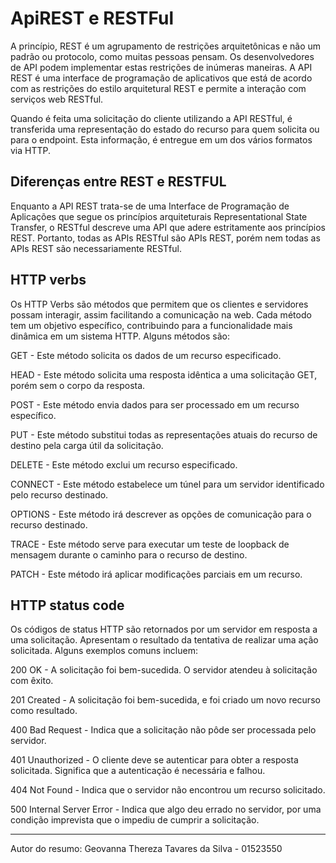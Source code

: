 # ApiREST e RESTFul
A princípio, REST é um agrupamento de restrições arquitetônicas e não um padrão ou protocolo, como muitas pessoas pensam. Os desenvolvedores de API podem implementar estas restrições de inúmeras maneiras. A API REST é uma interface de programação de aplicativos que está de acordo com as restrições do estilo arquitetural REST e permite a interação com serviços web RESTful.

Quando é feita uma solicitação do cliente utilizando a API RESTful, é transferida uma representação do estado do recurso para quem solicita ou para o endpoint. Esta informação, é entregue em um dos vários formatos via HTTP.

## Diferenças entre REST e RESTFUL
Enquanto a API REST trata-se de uma Interface de Programação de Aplicações que segue os princípios arquiteturais Representational State Transfer, o RESTful descreve uma API que adere estritamente aos princípios REST. Portanto, todas as APIs RESTful são APIs REST, porém nem todas as APIs REST são necessariamente RESTful.

## HTTP verbs
Os HTTP Verbs são métodos que permitem que os clientes e servidores possam interagir, assim facilitando a comunicação na web. Cada método tem um objetivo específico, contribuindo para a funcionalidade mais dinâmica em um sistema HTTP.
Alguns métodos são:

GET - Este método solicita os dados de um recurso especificado.

HEAD - Este método solicita uma resposta idêntica a uma solicitação GET, porém sem o corpo da resposta.

POST - Este método envia dados para ser processado em um recurso específico.

PUT - Este método substitui todas as representações atuais do recurso de destino pela carga útil da solicitação.

DELETE - Este método exclui um recurso especificado.

CONNECT - Este método estabelece um túnel para um servidor identificado pelo recurso destinado.

OPTIONS - Este método irá descrever as opções de comunicação para o recurso destinado.

TRACE - Este método serve para executar um teste de loopback de mensagem durante o caminho para o recurso de destino.

PATCH - Este método irá aplicar modificações parciais em um recurso.

## HTTP status code

Os códigos de status HTTP são retornados por um servidor em resposta a uma solicitação. Apresentam o resultado da tentativa de realizar uma ação solicitada. Alguns exemplos comuns incluem:

200 OK - A solicitação foi bem-sucedida. O servidor atendeu à solicitação com êxito.

201 Created - A solicitação foi bem-sucedida, e foi criado um novo recurso como resultado.

400 Bad Request - Indica que a solicitação não pôde ser processada pelo servidor.

401 Unauthorized - O cliente deve se autenticar para obter a resposta solicitada. Significa que a autenticação é necessária e falhou.

404 Not Found - Indica que o servidor não encontrou um recurso solicitado.

500 Internal Server Error - Indica que algo deu errado no servidor, por uma condição imprevista que o impediu de cumprir a solicitação.

---

Autor do resumo: Geovanna Thereza Tavares da Silva - 01523550
